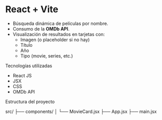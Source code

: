 # React + Vite

- Búsqueda dinámica de películas por nombre.
- Consumo de la **OMDb API**.
- Visualización de resultados en tarjetas con:
  - Imagen (o placeholder si no hay)
  - Título
  - Año
  - Tipo (movie, series, etc.)

 Tecnologías utilizadas

- React JS
- JSX
- CSS
- OMDb API

Estructura del proyecto

src/
├── components/
│ └── MovieCard.jsx
├── App.jsx
├── main.jsx
